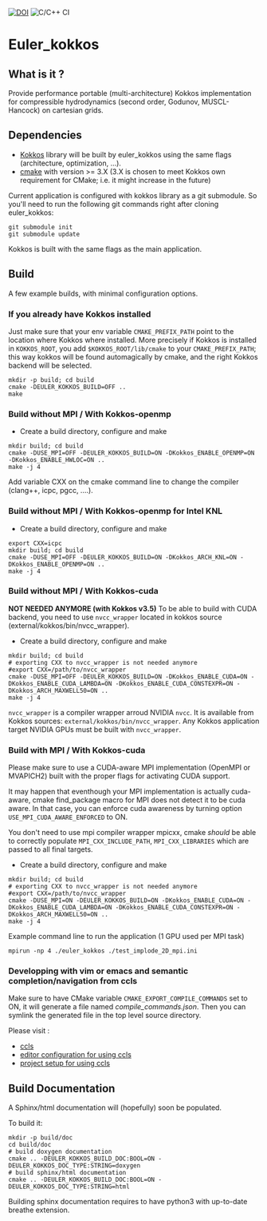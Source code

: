[![DOI](https://zenodo.org/badge/168991445.svg)](https://zenodo.org/badge/latestdoi/168991445) ![C/C++ CI](https://github.com/pkestene/euler_kokkos/workflows/C/C++%20CI/badge.svg)

# Euler_kokkos

## What is it ?

Provide performance portable (multi-architecture) Kokkos implementation for compressible hydrodynamics (second order, Godunov, MUSCL-Hancock) on cartesian grids.

## Dependencies

* [Kokkos](https://github.com/kokkos/kokkos) library will be built by euler_kokkos using the same flags (architecture, optimization, ...).
* [cmake](https://cmake.org/) with version >= 3.X (3.X is chosen to meet Kokkos own requirement for CMake; i.e. it might increase in the future)

Current application is configured with kokkos library as a git submodule. So you'll need to run the following git commands right after cloning euler_kokkos:

```shell
git submodule init
git submodule update
```

Kokkos is built with the same flags as the main application.

## Build

A few example builds, with minimal configuration options.

### If you already have Kokkos installed

Just make sure that your env variable `CMAKE_PREFIX_PATH` point to the location where Kokkos where installed. More precisely if Kokkos is installed in `KOKKOS_ROOT`, you add `$KOKKOS_ROOT/lib/cmake` to your `CMAKE_PREFIX_PATH`; this way kokkos will be found automagically by cmake, and the right Kokkos backend will be selected.

```shell
mkdir -p build; cd build
cmake -DEULER_KOKKOS_BUILD=OFF ..
make
```

### Build without MPI / With Kokkos-openmp

* Create a build directory, configure and make

```shell
mkdir build; cd build
cmake -DUSE_MPI=OFF -DEULER_KOKKOS_BUILD=ON -DKokkos_ENABLE_OPENMP=ON -DKokkos_ENABLE_HWLOC=ON ..
make -j 4
```

Add variable CXX on the cmake command line to change the compiler (clang++, icpc, pgcc, ....).

### Build without MPI / With Kokkos-openmp for Intel KNL

* Create a build directory, configure and make

```shell
export CXX=icpc
mkdir build; cd build
cmake -DUSE_MPI=OFF -DEULER_KOKKOS_BUILD=ON -DKokkos_ARCH_KNL=ON -DKokkos_ENABLE_OPENMP=ON ..
make -j 4
```

### Build without MPI / With Kokkos-cuda

**NOT NEEDED ANYMORE (with Kokkos v3.5)**
To be able to build with CUDA backend, you need to use `nvcc_wrapper` located in
kokkos source (external/kokkos/bin/nvcc_wrapper).

* Create a build directory, configure and make

```shell
mkdir build; cd build
# exporting CXX to nvcc_wrapper is not needed anymore
#export CXX=/path/to/nvcc_wrapper
cmake -DUSE_MPI=OFF -DEULER_KOKKOS_BUILD=ON -DKokkos_ENABLE_CUDA=ON -DKokkos_ENABLE_CUDA_LAMBDA=ON -DKokkos_ENABLE_CUDA_CONSTEXPR=ON -DKokkos_ARCH_MAXWELL50=ON ..
make -j 4
```

`nvcc_wrapper` is a compiler wrapper arroud NVIDIA `nvcc`. It is available from Kokkos sources: `external/kokkos/bin/nvcc_wrapper`. Any Kokkos application target NVIDIA GPUs must be built with `nvcc_wrapper`.

### Build with MPI / With Kokkos-cuda

Please make sure to use a CUDA-aware MPI implementation (OpenMPI or MVAPICH2) built with the proper flags for activating CUDA support.

It may happen that eventhough your MPI implementation is actually cuda-aware, cmake find_package macro for MPI does not detect it to be cuda aware. In that case, you can enforce cuda awareness by turning option `USE_MPI_CUDA_AWARE_ENFORCED` to ON.

You don't need to use mpi compiler wrapper mpicxx, cmake *should* be able to correctly populate `MPI_CXX_INCLUDE_PATH`, `MPI_CXX_LIBRARIES` which are passed to all final targets.

* Create a build directory, configure and make

```shell
mkdir build; cd build
# exporting CXX to nvcc_wrapper is not needed anymore
#export CXX=/path/to/nvcc_wrapper
cmake -DUSE_MPI=ON -DEULER_KOKKOS_BUILD=ON -DKokkos_ENABLE_CUDA=ON -DKokkos_ENABLE_CUDA_LAMBDA=ON -DKokkos_ENABLE_CUDA_CONSTEXPR=ON -DKokkos_ARCH_MAXWELL50=ON ..
make -j 4
```

Example command line to run the application (1 GPU used per MPI task)

```shell
mpirun -np 4 ./euler_kokkos ./test_implode_2D_mpi.ini
```

### Developping with vim or emacs and semantic completion/navigation from ccls

Make sure to have CMake variable `CMAKE_EXPORT_COMPILE_COMMANDS` set to ON, it will generate a file named _compile_commands.json_.
Then you can symlink the generated file in the top level source directory.

Please visit :
* [ccls](https://github.com/MaskRay/ccls)
* [editor configuration for using ccls](https://github.com/MaskRay/ccls/wiki/Editor-Configuration)
* [project setup for using ccls](https://github.com/MaskRay/ccls/wiki/Project-Setup)

## Build Documentation

A Sphinx/html documentation will (hopefully) soon be populated.

To build it:

``` shell
mkdir -p build/doc
cd build/doc
# build doxygen documentation
cmake .. -DEULER_KOKKOS_BUILD_DOC:BOOL=ON -DEULER_KOKKOS_DOC_TYPE:STRING=doxygen
# build sphinx/html documentation
cmake .. -DEULER_KOKKOS_BUILD_DOC:BOOL=ON -DEULER_KOKKOS_DOC_TYPE:STRING=html
```

Building sphinx documentation requires to have python3 with up-to-date breathe extension.

